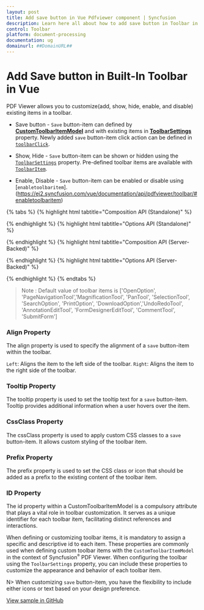 ```yaml
---
layout: post
title: Add save button in Vue Pdfviewer component | Syncfusion
description: Learn here all about how to add save button in Toolbar in Syncfusion Vue Pdfviewer component of Syncfusion Essential JS 2 and more.
control: Toolbar
platform: document-processing
documentation: ug
domainurl: ##DomainURL##
---
```


# Add Save button in Built-In Toolbar in Vue

PDF Viewer allows you to customize(add, show, hide, enable, and disable) existing items in a toolbar.

* Save button - `Save` button-item can defined by [**CustomToolbarItemModel**](https://ej2.syncfusion.com/vue/documentation/api/pdfviewer/customToolbarItemModel/) and with existing items in [**ToolbarSettings**](https://ej2.syncfusion.com/vue/documentation/api/pdfviewer/toolbarSettings/) property. Newly added `save` button-item click action can be defined in [`toolbarClick`](https://ej2.syncfusion.com/vue/documentation/api/toolbar/clickEventArgs/).

* Show, Hide - `Save` button-item can be shown or hidden using the [`ToolbarSettings`](https://ej2.syncfusion.com/vue/documentation/api/pdfviewer/toolbarSettings/) property. Pre-defined toolbar items are available with [`ToolbarItem`](https://ej2.syncfusion.com/vue/documentation/api/pdfviewer/toolbarItem/).

* Enable, Disable -  `Save` button-item can be enabled or disable using [`enabletoolbaritem`].(https://ej2.syncfusion.com/vue/documentation/api/pdfviewer/toolbar/#enabletoolbaritem)

{% tabs %}
{% highlight html tabtitle="Composition API (Standalone)" %}

<template>
  <div id="app">
    <ejs-pdfviewer id="pdfViewer" ref="pdfviewer" :documentPath="documentPath" :resourceUrl="resourceUrl"
      :toolbarClick="toolbarClick" :OnCreateSearch="OnCreateSearch" :toolbarSettings="toolbarSettings">
    </ejs-pdfviewer>
  </div>
</template>
<script setup>

import {
  PdfViewerComponent as EjsPdfviewer, Toolbar, Magnification, Navigation, LinkAnnotation,
  BookmarkView, ThumbnailView, Print, TextSelection, TextSearch,
  Annotation, FormDesigner, FormFields
} from '@syncfusion/ej2-vue-pdfviewer';
import { ComboBox } from "@syncfusion/ej2-dropdowns";
import { TextBox } from "@syncfusion/ej2-inputs";
import { provide, ref } from 'vue';

const pdfviewer = ref(null);

// Move the toolItem declaration inside the data function
let toolItem1 = {
  prefixIcon: 'e-icons e-save',
  id: 'download',
  text: 'Save',
  tooltipText: 'Save button',
  align: 'left'
};

const documentPath = "https://cdn.syncfusion.com/content/pdf/pdf-succinctly.pdf";
const resourceUrl = "https://cdn.syncfusion.com/ej2/24.1.41/dist/ej2-pdfviewer-lib";
const toolbarSettings = {
  toolbarItems: ['OpenOption', toolItem1, 'PageNavigationTool', 'MagnificationTool', 'PanTool', 'SelectionTool', 'SearchOption', 'PrintOption', 'UndoRedoTool', 'AnnotationEditTool', 'FormDesignerEditTool', 'CommentTool', 'SubmitForm']
}

provide('PdfViewer', [Toolbar, Magnification, Navigation, LinkAnnotation, BookmarkView, ThumbnailView,
  Print, TextSelection, TextSearch, Annotation, FormDesigner, FormFields]);

const toolbarClick = function (args) {
  if (args.item && args.item.id === 'download') {
    pdfviewer.value.ej2Instances.download();
  }
}
</script>

{% endhighlight %}
{% highlight html tabtitle="Options API (Standalone)" %}

<template>
  <div id="app">
    <ejs-pdfviewer id="pdfViewer" ref="pdfviewer" :documentPath="documentPath"
      :resourceUrl="resourceUrl" :toolbarClick="toolbarClick" :OnCreateSearch="OnCreateSearch"
      :toolbarSettings="toolbarSettings">
    </ejs-pdfviewer>
  </div>
</template>
<script>

import {
  PdfViewerComponent, Toolbar, Magnification, Navigation, LinkAnnotation,
  BookmarkView, ThumbnailView, Print, TextSelection, TextSearch,
  Annotation, FormDesigner, FormFields
} from '@syncfusion/ej2-vue-pdfviewer';
import { ComboBox } from "@syncfusion/ej2-dropdowns";
import { TextBox } from "@syncfusion/ej2-inputs";

export default {
  name: "App",
  components: {
    "ejs-pdfviewer": PdfViewerComponent
  },
  data() {
    // Move the toolItem declaration inside the data function
    let toolItem1 = {
      prefixIcon: 'e-icons e-save',
      id: 'download',
      text: 'Save',
      tooltipText: 'Save button',
      align: 'left'
    };
    return {
      documentPath: "https://cdn.syncfusion.com/content/pdf/pdf-succinctly.pdf",
      resourceUrl: "https://cdn.syncfusion.com/ej2/24.1.41/dist/ej2-pdfviewer-lib",
      toolbarSettings: {
        toolbarItems: ['OpenOption', toolItem1, 'PageNavigationTool', 'MagnificationTool', 'PanTool', 'SelectionTool', 'SearchOption', 'PrintOption', 'UndoRedoTool', 'AnnotationEditTool', 'FormDesignerEditTool', 'CommentTool', 'SubmitForm']
      }
    };
  },
  provide: {
    PdfViewer: [Toolbar, Magnification, Navigation, LinkAnnotation, BookmarkView, ThumbnailView,
      Print, TextSelection, TextSearch, Annotation, FormDesigner, FormFields]
  },
  methods: {
    toolbarClick: function (args) {
      if (args.item && args.item.id === 'download') {
        this.$refs.pdfviewer.ej2Instances.download();
      }
    },
  }
}
</script>

{% endhighlight %}
{% highlight html tabtitle="Composition API (Server-Backed)" %}

<template>
  <div id="app">
    <ejs-pdfviewer id="pdfViewer" ref="pdfviewer" :documentPath="documentPath" :serviceUrl="serviceUrl"
      :toolbarClick="toolbarClick" :OnCreateSearch="OnCreateSearch" :toolbarSettings="toolbarSettings">
    </ejs-pdfviewer>
  </div>
</template>
<script setup>

import {
  PdfViewerComponent as EjsPdfviewer, Toolbar, Magnification, Navigation, LinkAnnotation,
  BookmarkView, ThumbnailView, Print, TextSelection, TextSearch,
  Annotation, FormDesigner, FormFields
} from '@syncfusion/ej2-vue-pdfviewer';
import { ComboBox } from "@syncfusion/ej2-dropdowns";
import { TextBox } from "@syncfusion/ej2-inputs";
import { provide, ref } from 'vue';

const pdfviewer = ref(null);

// Move the toolItem declaration inside the data function
let toolItem1 = {
  prefixIcon: 'e-icons e-save',
  id: 'download',
  text: 'Save',
  tooltipText: 'Save button',
  align: 'left'
};


const documentPath = "https://cdn.syncfusion.com/content/pdf/pdf-succinctly.pdf";
const serviceUrl = "https://document.syncfusion.com/web-services/pdf-viewer/api/pdfviewer";
const toolbarSettings = {
  toolbarItems: ['OpenOption', toolItem1, 'PageNavigationTool', 'MagnificationTool', 'PanTool', 'SelectionTool', 'SearchOption', 'PrintOption', 'UndoRedoTool', 'AnnotationEditTool', 'FormDesignerEditTool', 'CommentTool', 'SubmitForm']
}

provide('PdfViewer', [Toolbar, Magnification, Navigation, LinkAnnotation, BookmarkView, ThumbnailView,
  Print, TextSelection, TextSearch, Annotation, FormDesigner, FormFields]);

const toolbarClick = function (args) {
  if (args.item && args.item.id === 'download') {
    this.$refs.pdfviewer.ej2Instances.download();
  }
}
</script>

{% endhighlight %}
{% highlight html tabtitle="Options API (Server-Backed)" %}

<template>
  <div id="app">
    <ejs-pdfviewer id="pdfViewer" ref="pdfviewer" :documentPath="documentPath" :serviceUrl="serviceUrl" :toolbarClick="toolbarClick" :OnCreateSearch="OnCreateSearch"
      :toolbarSettings="toolbarSettings">
    </ejs-pdfviewer>
  </div>
</template>
<script>

import {
  PdfViewerComponent, Toolbar, Magnification, Navigation, LinkAnnotation,
  BookmarkView, ThumbnailView, Print, TextSelection, TextSearch,
  Annotation, FormDesigner, FormFields
} from '@syncfusion/ej2-vue-pdfviewer';
import { ComboBox } from "@syncfusion/ej2-dropdowns";
import { TextBox } from "@syncfusion/ej2-inputs";

export default {
  name: "App",
  components: {
    "ejs-pdfviewer": PdfViewerComponent
  },
  data() {
    // Move the toolItem declaration inside the data function
    let toolItem1 = {
      prefixIcon: 'e-icons e-save',
      id: 'download',
      text: 'Save',
      tooltipText: 'Save button',
      align: 'left'
    };

    return {
      documentPath: "https://cdn.syncfusion.com/content/pdf/pdf-succinctly.pdf",
      serviceUrl: "https://document.syncfusion.com/web-services/pdf-viewer/api/pdfviewer",
      toolbarSettings: {
        toolbarItems: ['OpenOption', toolItem1, 'PageNavigationTool', 'MagnificationTool', 'PanTool', 'SelectionTool', 'SearchOption', 'PrintOption', 'UndoRedoTool', 'AnnotationEditTool', 'FormDesignerEditTool', 'CommentTool', 'SubmitForm']
      }
    };
  },
  provide: {
    PdfViewer: [Toolbar, Magnification, Navigation, LinkAnnotation, BookmarkView, ThumbnailView,
      Print, TextSelection, TextSearch, Annotation, FormDesigner, FormFields]
  },
  methods: {
    toolbarClick: function (args) {
      if (args.item && args.item.id === 'download') {
        this.$refs.pdfviewer.ej2Instances.download();
      }
    },
  }
}
</script>

{% endhighlight %}
{% endtabs %}

>Note : Default value of toolbar items is ['OpenOption', 'PageNavigationTool','MagnificationTool', 'PanTool', 'SelectionTool', 'SearchOption', 'PrintOption', 'DownloadOption','UndoRedoTool', 'AnnotationEditTool', 'FormDesignerEditTool', 'CommentTool', 'SubmitForm']

### Align Property

The align property is used to specify the alignment of a `save` button-item within the toolbar.

`Left`: Aligns the item to the left side of the toolbar.
`Right`: Aligns the item to the right side of the toolbar.

### Tooltip Property

The tooltip property is used to set the tooltip text for a `save` button-item. Tooltip provides additional information when a user hovers over the item.

### CssClass Property

The cssClass property is used to apply custom CSS classes to a `save` button-item. It allows custom styling of the toolbar item.

### Prefix Property

The prefix property is used to set the CSS class or icon that should be added as a prefix to the existing content of the toolbar item.

### ID Property

The id property within a CustomToolbarItemModel is a compulsory attribute that plays a vital role in toolbar customization. It serves as a unique identifier for each toolbar item, facilitating distinct references and interactions.

When defining or customizing toolbar items, it is mandatory to assign a specific and descriptive id to each item.
These properties are commonly used when defining custom toolbar items with the `CustomToolbarItemModel` in the context of Syncfusion<sup style="font-size:70%">&reg;</sup> PDF Viewer. When configuring the toolbar using the `ToolbarSettings` property, you can include these properties to customize the appearance and behavior of each toolbar item.

N> When customizing `save` button-item, you have the flexibility to include either icons or text based on your design preference.

[View sample in GitHub](https://github.com/SyncfusionExamples/vue-pdf-viewer-examples/tree/master/How%20to)
